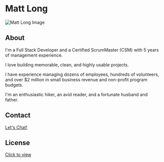 # Matt Long

![Matt Long Image]()

## About

I'm a Full Stack Developer and a Certified ScrumMaster (CSM) with 5 years of management experience.

I love building memorable, clean, and highly usable projects.

I have experience managing dozens of employees, hundreds of volunteers, and over \$2 million in small business revenue and non-profit program budgets.

I'm an enthusiastic hiker, an avid reader, and a fortunate husband and father.

## Contact

[Let's Chat!](https://www.linkedin.com/in/mattlong34/)

## License

[Click to view]()
